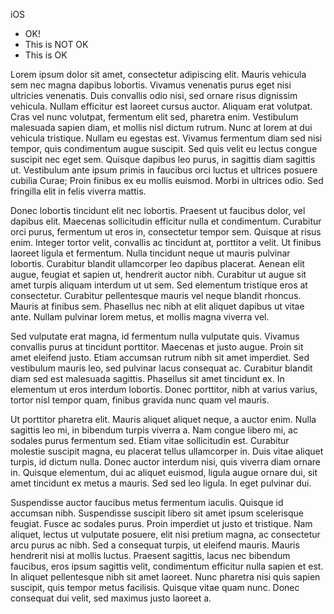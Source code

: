 iOS

* OK!
* This is NOT OK
* This is OK

Lorem ipsum dolor sit amet, consectetur adipiscing elit. Mauris vehicula sem nec magna dapibus lobortis. Vivamus venenatis purus eget nisi ultricies venenatis. Duis convallis odio nisi, sed ornare risus dignissim vehicula. Nullam efficitur est laoreet cursus auctor. Aliquam erat volutpat. Cras vel nunc volutpat, fermentum elit sed, pharetra enim. Vestibulum malesuada sapien diam, et mollis nisl dictum rutrum. Nunc at lorem at dui vehicula tristique. Nullam eu egestas est. Vivamus fermentum diam sed nisi tempor, quis condimentum augue suscipit. Sed quis velit eu lectus congue suscipit nec eget sem. Quisque dapibus leo purus, in sagittis diam sagittis ut. Vestibulum ante ipsum primis in faucibus orci luctus et ultrices posuere cubilia Curae; Proin finibus ex eu mollis euismod. Morbi in ultrices odio. Sed fringilla elit in felis viverra mattis.

Donec lobortis tincidunt elit nec lobortis. Praesent ut faucibus dolor, vel dapibus elit. Maecenas sollicitudin efficitur nulla et condimentum. Curabitur orci purus, fermentum ut eros in, consectetur tempor sem. Quisque at risus enim. Integer tortor velit, convallis ac tincidunt at, porttitor a velit. Ut finibus laoreet ligula et fermentum. Nulla tincidunt neque ut mauris pulvinar lobortis. Curabitur blandit ullamcorper leo dapibus placerat. Aenean elit augue, feugiat et sapien ut, hendrerit auctor nibh. Curabitur ut augue sit amet turpis aliquam interdum ut ut sem. Sed elementum tristique eros at consectetur. Curabitur pellentesque mauris vel neque blandit rhoncus. Mauris at finibus sem. Phasellus nec nibh at elit aliquet dapibus ut vitae ante. Nullam pulvinar lorem metus, et mollis magna viverra vel.

Sed vulputate erat magna, id fermentum nulla vulputate quis. Vivamus convallis purus at tincidunt porttitor. Maecenas et justo augue. Proin sit amet eleifend justo. Etiam accumsan rutrum nibh sit amet imperdiet. Sed vestibulum mauris leo, sed pulvinar lacus consequat ac. Curabitur blandit diam sed est malesuada sagittis. Phasellus sit amet tincidunt ex. In elementum ut eros interdum lobortis. Donec porttitor, nibh at varius varius, tortor nisl tempor quam, finibus gravida nunc quam vel mauris.

Ut porttitor pharetra elit. Mauris aliquet aliquet neque, a auctor enim. Nulla sagittis leo mi, in bibendum turpis viverra a. Nam congue libero mi, ac sodales purus fermentum sed. Etiam vitae sollicitudin est. Curabitur molestie suscipit magna, eu placerat tellus ullamcorper in. Duis vitae aliquet turpis, id dictum nulla. Donec auctor interdum nisi, quis viverra diam ornare in. Quisque elementum, dui ac aliquet euismod, ligula augue ornare dui, sit amet tincidunt ex metus a mauris. Sed sed leo ligula. In eget pulvinar dui.

Suspendisse auctor faucibus metus fermentum iaculis. Quisque id accumsan nibh. Suspendisse suscipit libero sit amet ipsum scelerisque feugiat. Fusce ac sodales purus. Proin imperdiet ut justo et tristique. Nam aliquet, lectus ut vulputate posuere, elit nisi pretium magna, ac consectetur arcu purus ac nibh. Sed a consequat turpis, ut eleifend mauris. Mauris hendrerit nisi at mollis luctus. Praesent sagittis, lacus nec bibendum faucibus, eros ipsum sagittis velit, condimentum efficitur nulla sapien et est. In aliquet pellentesque nibh sit amet laoreet. Nunc pharetra nisi quis sapien suscipit, quis tempor metus facilisis. Quisque vitae quam nunc. Donec consequat dui velit, sed maximus justo laoreet a.
